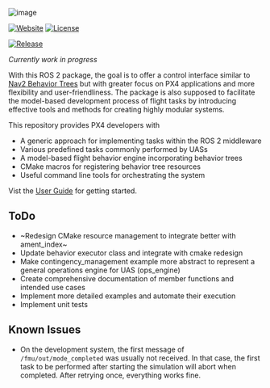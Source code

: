 ![image](https://github.com/robin-mueller/px4-behavior-docs/blob/master/public/logo-wo-bg.png)

[![Website](https://img.shields.io/website?url=https://robin-mueller.github.io/px4-behavior-docs/)](https://robin-mueller.github.io/px4-behavior-docs/)
[![License](https://img.shields.io/github/license/robin-mueller/px4-behavior?color=blue)](https://www.apache.org/licenses/LICENSE-2.0)

[![Release](https://img.shields.io/github/v/release/robin-mueller/px4-behavior)](https://github.com/robin-mueller/px4-behavior/releases)

*Currently work in progress*

With this ROS 2 package, the goal is to offer a control interface similar to [Nav2 Behavior Trees](https://docs.nav2.org/behavior_trees/index.html) but with greater focus on PX4 applications and more flexibility and user-friendliness. The package is also supposed to facilitate the model-based development process of flight tasks by introducing effective tools and methods for creating highly modular systems.

This repository provides PX4 developers with
- A generic approach for implementing tasks within the ROS 2 middleware
- Various predefined tasks commonly performed by UASs
- A model-based flight behavior engine incorporating behavior trees
- CMake macros for registering behavior tree resources
- Useful command line tools for orchestrating the system

Vist the [User Guide](https://robin-mueller.github.io/px4-behavior-docs/introduction/) for getting started.

## ToDo

- ~Redesign CMake resource management to integrate better with ament_index~
- Update behavior executor class and integrate with cmake redesign
- Make contingency_management example more abstract to represent a general operations engine for UAS (ops_engine)
- Create comprehensive documentation of member functions and intended use cases
- Implement more detailed examples and automate their execution
- Implement unit tests


## Known Issues

- On the development system, the first message of `/fmu/out/mode_completed` was usually not received. In that case, the first task to be performed after starting the simulation will abort when completed. After retrying once, everything works fine.
